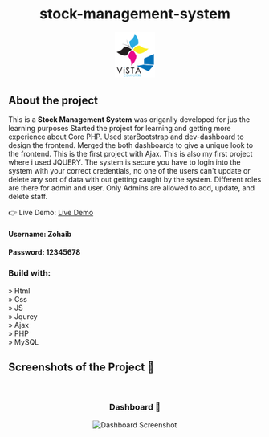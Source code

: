 <h1 align='center'>stock-management-system</h1>

<div align='center'><img style="width:16%" src='vendors/images/Logo.png'/></div>

<h2>About the project</h2>

  <p>This is a <strong>Stock Management System</strong> was origanlly developed for jus the learning purposes
    Started the project for learning and getting more experience about Core PHP.
    Used starBootstrap and dev-dashboard to design the frontend. 
    Merged the both dashboards to give a unique look to the frontend.
    This is the first project with Ajax.
    This is also my first project where i used JQUERY.
    The system is secure you have to login into the system with your correct credentials, no one of the users can't update or delete any sort of data with out getting caught by the system.
    Different roles are there for admin and user.
    Only Admins are allowed to add, update, and delete staff.</p>

👉 Live Demo: <a href='https://egoistic-aircraft.000webhostapp.com/'>Live Demo</a>

<h4>Username: Zohaib </h4>
<h4>Password: 12345678</h4>

<h3>Build with:</h3>

» Html <br />
» Css <br />
» JS <br />
» Jqurey <br />
» Ajax <br />
» PHP <br />
» MySQL

<h2>Screenshots of the Project 📸</h2>
<br>
<h3 align='center'> Dashboard 🏡</h3>

<div align='center'>
<img src="vendors/images/dashboard" alt="Dashboard Screenshot">

</div>
